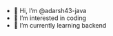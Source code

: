 - 👋 Hi, I’m @adarsh43-java
- 👀 I’m interested in coding
- 🌱 I’m currently learning backend

<!---
adarsh43-java/adarsh43-java is a ✨ special ✨ repository because its `README.md` (this file) appears on your GitHub profile.
You can click the Preview link to take a look at your changes.
--->
